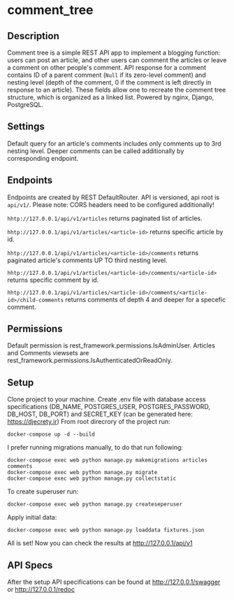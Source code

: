 # comment_tree

## Description

Comment tree is a simple REST API app to implement a blogging function: users can post an article, and other users can comment the articles or leave a comment on other people's comment. API response for a comment contains ID of a parent comment (```Null``` if its zero-level comment) and nesting level (depth of the comment, 0 if the comment is left directly in response to an article). These fields allow one to recreate the comment tree structure, which is organized as a linked list.
Powered by nginx, Django, PostgreSQL.

## Settings

Default query for an article's comments includes only comments up to 3rd nesting level. Deeper comments can be called additionally by corresponding endpoint.

## Endpoints

Endpoints are created by REST DefaultRouter. API is versioned, api root is ```api/v1/```. Please note: CORS headers need to be configured additionally!

```hhtp://127.0.0.1/api/v1/articles``` returns paginated list of articles.

```hhtp://127.0.0.1/api/v1/articles/<article-id>``` returns specific article by id.

```hhtp://127.0.0.1/api/v1/articles/<article-id>/comments``` returns paginated article's comments UP TO third nesting level.

```hhtp://127.0.0.1/api/v1/articles/<article-id>/comments/<article-id>``` returns specific comment by id.

```hhtp://127.0.0.1/api/v1/articles/<article-id>/comments/<article-id>/child-comments``` returns comments of depth 4 and deeper for a specefic comment.

## Permissions

Default permission is rest_framework.permissions.IsAdminUser. Articles and Comments viewsets are rest_framework.permissions.IsAuthenticatedOrReadOnly.

## Setup

Clone project to your machine. Create .env file with database access specifications (DB_NAME, POSTGRES_USER, POSTGRES_PASSWORD, DB_HOST, DB_PORT) and SECRET_KEY (can be generated here: https://djecrety.ir)
From root direcrory of the project run:

```
docker-compose up -d --build
```

I prefer running migrations manually, to do that run following:

```
docker-compose exec web python manage.py makemigrations articles comments
docker-compose exec web python manage.py migrate
docker-compose exec web python manage.py collectstatic
```

To create superuser run:

```
docker-compose exec web python manage.py createseperuser
```

Apply initial data:

```
docker-compose exec web python manage.py loaddata fixtures.json
```

All is set! Now you can check the results at http://127.0.0.1/api/v1

## API Specs

After the setup API specifications can be found at http://127.0.0.1/swagger or http://127.0.0.1/redoc
